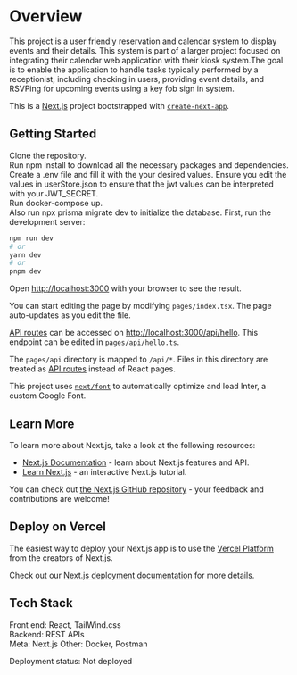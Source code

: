 # Overview 
This project is a user friendly reservation and calendar system to display events and their details. This system is part of a larger project focused on integrating their calendar web application with their kiosk system.The goal is to enable the application to handle tasks typically performed by a receptionist, including​ checking in users, providing event details, and RSVPing for upcoming events​ using a key fob sign in system​.

This is a [Next.js](https://nextjs.org/) project bootstrapped with [`create-next-app`](https://github.com/vercel/next.js/tree/canary/packages/create-next-app).

## Getting Started
Clone the repository. <br>
Run npm install to download all the necessary packages and dependencies. <br>
Create a .env file and fill it with the your desired values. Ensure you edit the values in userStore.json to ensure that the jwt values can be interpreted with your JWT_SECRET. <br>
Run docker-compose up. <br>
Also run npx prisma migrate dev to initialize the database.
First, run the development server:

```bash
npm run dev
# or
yarn dev
# or
pnpm dev
```
Open [http://localhost:3000](http://localhost:3000) with your browser to see the result.

You can start editing the page by modifying `pages/index.tsx`. The page auto-updates as you edit the file.

[API routes](https://nextjs.org/docs/api-routes/introduction) can be accessed on [http://localhost:3000/api/hello](http://localhost:3000/api/hello). This endpoint can be edited in `pages/api/hello.ts`.

The `pages/api` directory is mapped to `/api/*`. Files in this directory are treated as [API routes](https://nextjs.org/docs/api-routes/introduction) instead of React pages.

This project uses [`next/font`](https://nextjs.org/docs/basic-features/font-optimization) to automatically optimize and load Inter, a custom Google Font.

## Learn More

To learn more about Next.js, take a look at the following resources:

- [Next.js Documentation](https://nextjs.org/docs) - learn about Next.js features and API.
- [Learn Next.js](https://nextjs.org/learn) - an interactive Next.js tutorial.

You can check out [the Next.js GitHub repository](https://github.com/vercel/next.js/) - your feedback and contributions are welcome!

## Deploy on Vercel

The easiest way to deploy your Next.js app is to use the [Vercel Platform](https://vercel.com/new?utm_medium=default-template&filter=next.js&utm_source=create-next-app&utm_campaign=create-next-app-readme) from the creators of Next.js.

Check out our [Next.js deployment documentation](https://nextjs.org/docs/deployment) for more details.

## Tech Stack 
 
Front end: React, TailWind.css <br>
Backend: REST APIs <br>
Meta: Next.js
Other: Docker, Postman <br>

Deployment status: Not deployed

